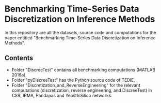 # Benchmarking Time-Series Data Discretization on Inference Methods

In this repository are all the datasets, source code and computations for the paper entitled "Benchmarking Time-Series Data Discretization on Inference Methods".


## Contents
- Folder "DiscreeTest" contains all benchmarking computations (MATLAB 2016a),
- Folder "pyDiscreeTest" has the Python source code of TEDIE, 
- Folder "Discretization_and_ReverseEngineering" for the relevant computations (discretization, reverse engineering, and DiscreeTest) in CSR, IRMA, Pandapas and YeastInSilico networks. 
